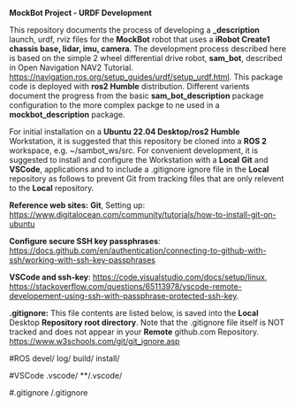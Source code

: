 **MockBot Project - URDF Development**

This repository documents the process of developing a **<robotname>_description** launch, urdf, rviz files for the **MockBot** robot that uses a **iRobot Create1 chassis base, lidar, imu, camera**. The development process described here is based on the simple 2 wheel differential drive robot, **sam_bot**, described in Open Navigation NAV2 Tutorial. https://navigation.ros.org/setup_guides/urdf/setup_urdf.html. This package code is deployed with **ros2 Humble** distribution. Different varients document the progress from the basic **sam_bot_description** package configuration to the more complex packge to ne used in a **mockbot_description** package.

For initial installation on a **Ubuntu 22.04 Desktop/ros2 Humble** Workstation, it is suggested that this repository be cloned into a **ROS 2** workspace, e.g. ~/sambot_ws/src. For convenient development, it is suggested to install and configure the Workstation with a **Local** **Git** and **VSCode**, applications and to include a .gitignore ignore file in the **Local** repository as follows to prevent Git from tracking files that are only relevent to the **Local** repository.

**Reference web sites:**
**Git**, Setting up: https://www.digitalocean.com/community/tutorials/how-to-install-git-on-ubuntu 

**Configure secure SSH key passphrases**: https://docs.github.com/en/authentication/connecting-to-github-with-ssh/working-with-ssh-key-passphrases 

**VSCode and ssh-key**: https://code.visualstudio.com/docs/setup/linux, https://stackoverflow.com/questions/65113978/vscode-remote-developement-using-ssh-with-passphrase-protected-ssh-key.

**.gitignore:** This file contents are listed below, is saved into the **Local** Desktop **Repository root directory**. Note that the .gitignore file itself is NOT tracked and does not appear in your **Remote** github.com Repository. https://www.w3schools.com/git/git_ignore.asp

#ROS
devel/
log/
build/
install/

#VSCode
.vscode/
**/.vscode/

#.gitignore
/.gitignore
